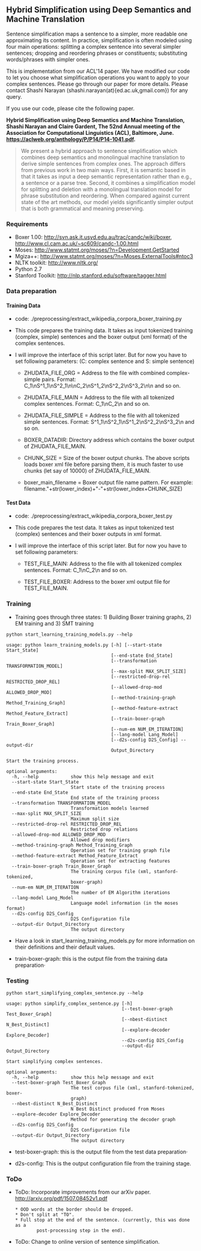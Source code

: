## Hybrid Simplification using Deep Semantics and Machine Translation

Sentence simplification maps a sentence to a simpler, more readable
one approximating its content. In practice, simplification is often
modeled using four main operations: splitting a complex sentence into
several simpler sentences; dropping and reordering phrases or
constituents; substituting words/phrases with simpler ones.

This is implementation from our ACL'14 paper. We have modified our
code to let you choose what simplification operations you want to
apply to your complex sentences. Please go through our paper for more
details. Please contact Shashi Narayan
(shashi.narayan(at){ed.ac.uk,gmail.com}) for any query.

If you use our code, please cite the following paper. 

**Hybrid Simplification using Deep Semantics and Machine Translation,
  Shashi Narayan and Claire Gardent, The 52nd Annual meeting of the
  Association for Computational Linguistics (ACL), Baltimore,
  June. https://aclweb.org/anthology/P/P14/P14-1041.pdf.**

> We present a hybrid approach to sentence simplification which
> combines deep semantics and monolingual machine translation to
> derive simple sentences from complex ones. The approach differs from
> previous work in two main ways. First, it is semantic based in that
> it takes as input a deep semantic representation rather than e.g., a
> sentence or a parse tree. Second, it combines a simplification model
> for splitting and deletion with a monolingual translation model for
> phrase substitution and reordering. When compared against current
> state of the art methods, our model yields significantly simpler
> output that is both grammatical and meaning preserving.

### Requirements

* Boxer 1.00:  http://svn.ask.it.usyd.edu.au/trac/candc/wiki/boxer, http://www.cl.cam.ac.uk/~sc609/candc-1.00.html
* Moses: http://www.statmt.org/moses/?n=Development.GetStarted
* Mgiza++:  http://www.statmt.org/moses/?n=Moses.ExternalTools#ntoc3
* NLTK toolkit: http://www.nltk.org/
* Python 2.7
* Stanford Toolkit: http://nlp.stanford.edu/software/tagger.html

### Data preparation


#### Training Data 

* code: ./preprocessing/extract_wikipedia_corpora_boxer_training.py

* This code prepares the training data. It takes as input tokenized
  training (complex, simple) sentences and the boxer output (xml
  format) of the complex sentences.

* I will improve the interface of this script later. But for now you
  have to set following parameters: (C: complex sentence and S: simple
  sentence)

  * ZHUDATA_FILE_ORG = Address to the file with combined
  complex-simple pairs. Format:
  C_1\nS^1_1\nS^2_1\n\nC_2\nS^1_2\nS^2_2\nS^3_2\n\n and so on.

  * ZHUDATA_FILE_MAIN = Address to the file with all tokenized complex
   sentences. Format: C_1\nC_2\n and so on.

   * ZHUDATA_FILE_SIMPLE = Address to the file with all tokenized
   simple sentences. Format: S^1_1\nS^2_1\nS^1_2\nS^2_2\nS^3_2\n and
   so on.

   * BOXER_DATADIR: Directory address which contains the boxer output
   of ZHUDATA_FILE_MAIN.

   * CHUNK_SIZE = Size of the boxer output chunks. The above scripts
   loads boxer xml file before parsing them, it is much faster to use
   chunks (let say of 10000) of ZHUDATA_FILE_MAIN.

   * boxer_main_filename = Boxer output file name pattern. For
   example:
   filename."+str(lower_index)+"-"+str(lower_index+CHUNK_SIZE)
        
#### Test Data
    
* code: ./preprocessing/extract_wikipedia_corpora_boxer_test.py

* This code prepares the test data. It takes as input tokenized test
  (complex) sentences and their boxer outputs in xml format.

* I will improve the interface of this script later. But for now you
  have to set following parameters: 

  * TEST_FILE_MAIN: Address to the file with all tokenized complex
   sentences. Format: C_1\nC_2\n and so on.

  * TEST_FILE_BOXER: Address to the boxer xml output file for
   TEST_FILE_MAIN.

### Training

* Training goes through three states: 1) Building Boxer training
  graphs, 2) EM training and 3) SMT training

```
python start_learning_training_models.py --help
 
usage: python learn_training_models.py [-h] [--start-state Start_State]
                                       [--end-state End_State]
                                       [--transformation TRANSFORMATION_MODEL]
                                       [--max-split MAX_SPLIT_SIZE]
                                       [--restricted-drop-rel RESTRICTED_DROP_REL]
                                       [--allowed-drop-mod ALLOWED_DROP_MOD]
                                       [--method-training-graph Method_Training_Graph]
                                       [--method-feature-extract Method_Feature_Extract]
                                       [--train-boxer-graph Train_Boxer_Graph]
                                       [--num-em NUM_EM_ITERATION]
                                       [--lang-model Lang_Model]
                                       [--d2s-config D2S_Config] --output-dir
                                       Output_Directory

Start the training process.

optional arguments:
  -h, --help            show this help message and exit
  --start-state Start_State
                        Start state of the training process
  --end-state End_State
                        End state of the training process
  --transformation TRANSFORMATION_MODEL
                        Transformation models learned
  --max-split MAX_SPLIT_SIZE
                        Maximum split size
  --restricted-drop-rel RESTRICTED_DROP_REL
                        Restricted drop relations
  --allowed-drop-mod ALLOWED_DROP_MOD
                        Allowed drop modifiers
  --method-training-graph Method_Training_Graph
                        Operation set for training graph file
  --method-feature-extract Method_Feature_Extract
                        Operation set for extracting features
  --train-boxer-graph Train_Boxer_Graph
                        The training corpus file (xml, stanford-tokenized,
                        boxer-graph)
  --num-em NUM_EM_ITERATION
                        The number of EM Algorithm iterations
  --lang-model Lang_Model
                        Language model information (in the moses format)
  --d2s-config D2S_Config
                        D2S Configuration file
  --output-dir Output_Directory
                        The output directory
```

* Have a look in start_learning_training_models.py for more
information on their definitions and their default values.

* train-boxer-graph: this is the output file from the training data
  preparation·

### Testing

```
python start_simplifying_complex_sentence.py --help

usage: python simplify_complex_sentence.py [-h]
                                           [--test-boxer-graph Test_Boxer_Graph]
                                           [--nbest-distinct N_Best_Distinct]
                                           [--explore-decoder Explore_Decoder]
                                           --d2s-config D2S_Config
                                           --output-dir Output_Directory

Start simplifying complex sentences.

optional arguments:
  -h, --help            show this help message and exit
  --test-boxer-graph Test_Boxer_Graph
                        The test corpus file (xml, stanford-tokenized, boxer-
                        graph)
  --nbest-distinct N_Best_Distinct
                        N Best Distinct produced from Moses
  --explore-decoder Explore_Decoder
                        Method for generating the decoder graph
  --d2s-config D2S_Config
                        D2S Configuration file
  --output-dir Output_Directory
                        The output directory
```

* test-boxer-graph: this is the output file from the test data
  preparation·

* d2s-config: This is the output configuration file from the training
  stage.

### ToDo

* ToDo: Incorporate improvements from our arXiv
 paper. http://arxiv.org/pdf/1507.08452v1.pdf

      * OOD words at the border should be dropped.
      * Don't split at "TO".
      * Full stop at the end of the sentence. (currently, this was done as a
              post-processing step in the end).
       
* ToDo: Change to online version of sentence simplification.

